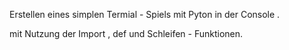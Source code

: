 Erstellen eines simplen Termial - Spiels mit Pyton in der Console .

mit  Nutzung der Import , def und Schleifen - Funktionen.

